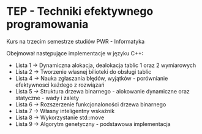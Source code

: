 # TEP - Techniki efektywnego programowania

Kurs na trzecim semestrze studiów PWR - Informatyka

Obejmował następujące implementacje w języku C++:
- Lista 1 -> Dynamiczna alokacja, dealokacja tablic 1 oraz 2 wymiarowych
- Lista 2 -> Tworzenie własnej bilioteki do obsługi tablic
- Lista 4 -> Nauka zgłaszania błędów, wyjątków - porównianie efektywnosci każdego z rozwiązań
- Lista 5 -> Struktura drzewa binarnego - alokowanie dynamiczne oraz statyczne - wady i zalety 
- Lista 6 -> Rozszerzenie funkcjonaloności drzewa binarnego
- Lista 7 -> Własny inteligentny wskaźnik
- Lista 8 -> Wykorzystanie std::move 
- Lista 9 -> Algorytm genetyczny - podstawowa implementacja
